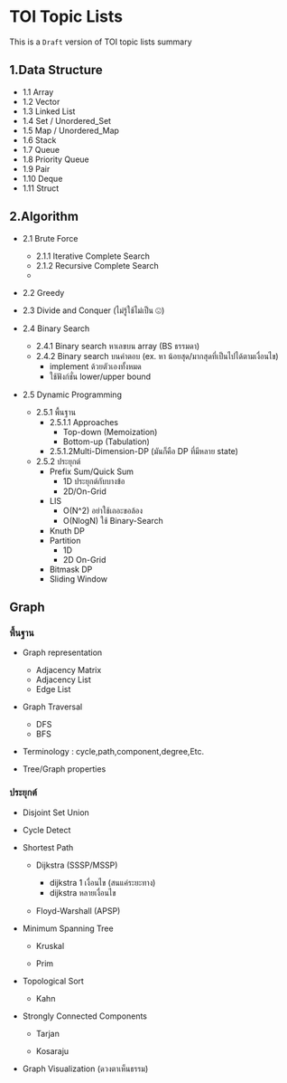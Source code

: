 #  TOI Topic Lists
This is a `Draft` version of TOI topic lists summary
## 1.Data Structure

- 1.1 Array
- 1.2 Vector
- 1.3 Linked List
- 1.4 Set / Unordered_Set
- 1.5 Map / Unordered_Map
- 1.6 Stack
- 1.7 Queue
- 1.8 Priority Queue
- 1.9 Pair
- 1.10 Deque
- 1.11 Struct

## 2.Algorithm

- 2.1 Brute Force
	- 2.1.1 Iterative Complete Search
	- 2.1.2 Recursive Complete Search
	- 
-	2.2 Greedy

- 2.3 Divide and Conquer (ไม่รู้ใช้ไม่เป็น ☹)

- 2.4 Binary Search
	- 2.4.1 Binary search หาเลขบน array (BS ธรรมดา)
	- 2.4.2 Binary search บนคำตอบ (ex. หา น้อยสุด/มากสุดที่เป็นไปได้ตามเงื่อนไข)
		- implement ด้วยตัวเองทั้งหมด
		- ใช้ฟังก์ชั่น lower/upper bound

- 2.5 Dynamic Programming
	- 2.5.1 พื้นฐาน
		-  2.5.1.1 Approaches  
			- Top-down (Memoization)
			- Bottom-up (Tabulation)
		- 2.5.1.2Multi-Dimension-DP  (มันก็คือ DP ที่มีหลาย state)
	-	2.5.2 ประยุกต์
		- Prefix Sum/Quick Sum
			- 1D ประยุกต์กับบางข้อ
			- 2D/On-Grid
		- LIS
			- O(N^2) อย่าใช้เถอะขอล้อง
			- O(NlogN) ใช้ Binary-Search
		- Knuth DP
		- Partition
			- 1D
			- 2D On-Grid
		- Bitmask DP
		- Sliding Window

## Graph

### พื้นฐาน

- Graph representation
	- Adjacency Matrix
	- Adjacency List
	- Edge List
	
- Graph Traversal
	- DFS
	- BFS

- Terminology : cycle,path,component,degree,Etc.

- Tree/Graph properties

### ประยุกต์

- Disjoint Set Union

- Cycle Detect

- Shortest Path

	- Dijkstra (SSSP/MSSP)
		- dijkstra 1 เงื่อนไข (สนแค่ระยะทาง)
		- dijkstra หลายเงื่อนไข

	- Floyd-Warshall (APSP)

- Minimum Spanning Tree

	- Kruskal

	- Prim

- Topological Sort

	- Kahn

- Strongly Connected Components

	-	Tarjan

	-	Kosaraju

- Graph Visualization  (ดวงตาเห็นธรรม)
